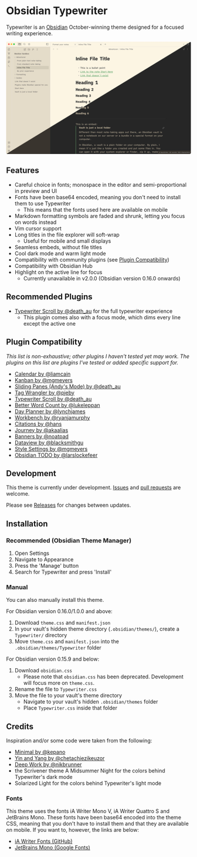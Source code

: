 # Obsidian Typewriter

Typewriter is an [Obsidian](https://www.obsidian.md) October-winning theme designed for a focused writing experience.

![cover](cover.jpg)

## Features

- Careful choice in fonts; monospace in the editor and semi-proportional in preview and UI
- Fonts have been base64 encoded, meaning you don't need to install them to use Typewriter
  - This means that the fonts used here are available on mobile
- Markdown formatting symbols are faded and shrunk, letting you focus on words instead
- Vim cursor support
- Long titles in the file explorer will soft-wrap
  - Useful for mobile and small displays
- Seamless embeds, without file titles
- Cool dark mode and warm light mode
- Compatibility with community plugins (see [Plugin Compatibility](#plugin-compatibility))
- Compatibility with Obsidian Hub
- Highlight on the active line for focus
  - Currently unavailable in v2.0.0 (Obsidian version 0.16.0 onwards)

<!--
- Multicolored highlights support (achieved through the use of inline color classes)
  - To use the multicolored highlights, use `<text class=orange>This is some orange text</text>`
  - See cover image for example (green highlight on "enabled by default")
  - *Current colors supported: green (light and dark mode), orange (light mode)*
  - available only in Reading Mode
- Clean preview without link colors or tags (achieved through YAML header `cssclass: nolink`)
  - available only in Reading Mode
-->

## Recommended Plugins

- [Typewriter Scroll by @death_au](https://github.com/deathau/cm-typewriter-scroll-obsidian) for the full typewriter experience
  - This plugin comes also with a focus mode, which dims every line except the active one

## Plugin Compatibility

*This list is non-exhaustive; other plugins I haven't tested yet may work. The plugins on this list are plugins I've tested or added specific support for.*

- [Calendar by @liamcain](https://github.com/liamcain/obsidian-calendar-plugin)
- [Kanban by @mgmeyers](https://github.com/mgmeyers/obsidian-kanban)
- [Sliding Panes (Andy's Mode) by @death_au](https://github.com/deathau/sliding-panes-obsidian)
- [Tag Wrangler by @pjeby](https://github.com/pjeby/tag-wrangler)
- [Typewriter Scroll by @death_au](https://github.com/deathau/cm-typewriter-scroll-obsidian)
- [Better Word Count by @lukeleppan](https://github.com/lukeleppan/better-word-count)
- [Day Planner by @lynchjames](https://github.com/lynchjames/obsidian-day-planner)
- [Workbench by @ryanjamurphy](https://github.com/ryanjamurphy/workbench-obsidian)
- [Citations by @hans](https://github.com/hans/obsidian-citation-plugin)
- [Journey by @akaalias](https://github.com/akaalias/obsidian-journey-plugin)
- [Banners by @noatpad](https://github.com/noatpad/obsidian-banners)
- [Dataview by @blacksmithgu](https://github.com/blacksmithgu/obsidian-dataview)
- [Style Settings by @mgmeyers](https://github.com/mgmeyers/obsidian-style-settings)
- [Obsidian TODO by @larslockefeer](https://github.com/larslockefeer/obsidian-plugin-todo)

## Development

This theme is currently under development. [Issues](https://github.com/crashmoney/obsidian-typewriter/issues) and [pull requests](https://github.com/crashmoney/obsidian-typewrtier/pulls) are welcome.

Please see [Releases](https://github.com/crashmoney/obsidian-typewriter/releases) for changes between updates.

## Installation

### Recommended (Obsidian Theme Manager)

1. Open Settings
2. Navigate to Appearance
3. Press the 'Manage' button
4. Search for Typewriter and press 'Install'

### Manual

You can also manually install this theme.

For Obsidian version 0.16.0/1.0.0 and above:

1. Download `theme.css` and `manifest.json`
2. In your vault's hidden theme directory (`.obsidian/themes/`), create a `Typewriter/` directory
3. Move `theme.css` and `manifest.json` into the `.obsidian/themes/Typewriter` folder

For Obsidian version 0.15.9 and below:

1. Download `obsidian.css`
    - Please note that `obsidian.css` has been deprecated. Development will focus more on `theme.css`.
2. Rename the file to `Typewriter.css`
3. Move the file to your vault's theme directory
    - Navigate to your vault's hidden `.obsidian/themes` folder
    - Place `Typewriter.css` inside that folder

## Credits

Inspiration and/or some code were taken from the following:

- [Minimal by @kepano](https://github.com/kepano/obsidian-minimal)
- [Yin and Yang by @chetachiezikeuzor](https://github.com/chetachiezikeuzor/Yin-and-Yang-Theme)
- [Deep Work by @nikbrunner](https://github.com/nikbrunner/obsidian-deep-work-theme)
- the Scrivener theme A Midsummer Night for the colors behind Typewriter's dark mode
- Solarized Light for the colors behind Typewriter's light mode

### Fonts

This theme uses the fonts iA Writer Mono V, iA Writer Quattro S and JetBrains Mono. These fonts have been base64 encoded into the theme CSS, meaning that you don't have to install them and that they are available on mobile. If you want to, however, the links are below:

- [iA Writer Fonts (GitHub)](https://github.com/iaolo/iA-Fonts)
- [JetBrains Mono (Google Fonts)](https://fonts.google.com/specimen/JetBrains+Mono#standard-styles)
